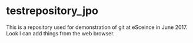 # testrepository_jpo
This is a repository used for demonstration of git at eSceince in June 2017.
Look I can add things from the web browser.
